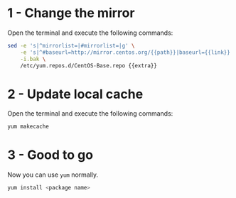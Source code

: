 # 1 - Change the mirror
Open the terminal and execute the following commands:

```sh
sed -e 's|^mirrorlist=|#mirrorlist=|g' \
    -e 's|^#baseurl=http://mirror.centos.org/{{path}}|baseurl={{link}}|g' \
    -i.bak \
    /etc/yum.repos.d/CentOS-Base.repo {{extra}}
```

# 2 - Update local cache
Open the terminal and execute the following commands:

```sh
yum makecache
```

# 3 - Good to go
Now you can use `yum` normally.

```sh
yum install <package name>
```

